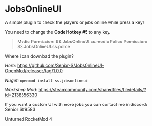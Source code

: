 # JobsOnlineUI
A simple plugin to check the players or jobs online while press a key!

You need to change the **Code Hotkey #5** to any key.

> Medic Permission: SS.JobsOnlineUI.ss.medic 
> Police Permission: SS.JobsOnlineUI.ss.police

Where i can download the plugin?

*Here:* https://github.com/Senior-S/JobsOnlineUI-OpenMod/releases/tag/1.0.0 

*Nuget:* `openmod install ss.jobsonlineui`

*Workshop Mod:* https://steamcommunity.com/sharedfiles/filedetails/?id=2138356330

If you want a custom UI with more jobs you can contact me in discord: Senior S#9583

Unturned RocketMod 4
